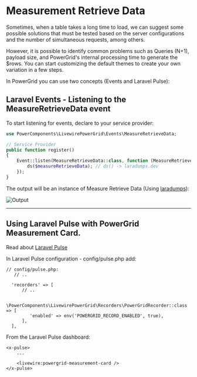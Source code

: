 # Measurement Retrieve Data

Sometimes, when a table takes a long time to load, we can suggest some possible solutions that must be tested based on the server configurations and the number of simultaneous requests, among others. 

However, it is possible to identify common problems such as Queries (N+1), payload size, and PowerGrid's internal processing time to generate the $rows.
You can start customizing the default themes to create your own variation in a few steps.

In PowerGrid you can use two concepts (Events and Laravel Pulse):

## Laravel Events - Listening to the MeasureRetrieveData event

To start listening for events, declare to your service provider:

```php
use PowerComponents\LivewirePowerGrid\Events\MeasureRetrieveData;

// Service Provider
public function register() 
{
    Event::listen(MeasureRetrieveData::class, function (MeasureRetrieveData $measureRetrieveData) {
        ds($measureRetrieveData); // ds() -> laradumps.dev
    });
}
```

The output will be an instance of Measure Retrieve Data (Using [laradumps](https://laradumps.dev)):

![Output](/_media/examples/measure-retrieve-data.png)

---

## Using Laravel Pulse with PowerGrid Measurement Card.

Read about [Laravel Pulse](https://laravel.com/docs/pulse)

In Laravel Pulse configuration - config/pulse.php add:

```php{7-9}
// config/pulse.php:
   // ..

  'recorders' => [
      // ..
      
      \PowerComponents\LivewirePowerGrid\Recorders\PowerGridRecorder::class => [
         'enabled' => env('POWERGRID_RECORD_ENABLED', true),
      ],
  ],

```

From the Laravel Pulse dashboard:

```blade{4}
<x-pulse>
    ...
 
    <livewire:powergrid-measurement-card />
</x-pulse>


```
